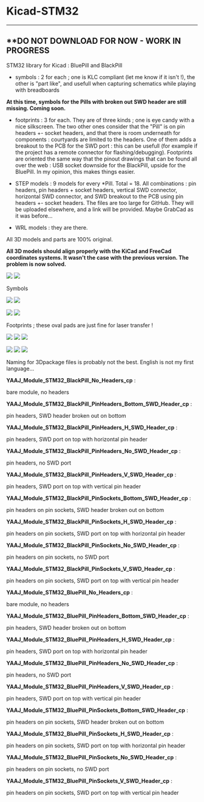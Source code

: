 # Kicad-STM32

-------------------------------------------------------------------------------------------------
**DO NOT DOWNLOAD FOR NOW - WORK IN PROGRESS
-------------------------------------------------------------------------------------------------


STM32 library for Kicad : BluePill and BlackPill

- symbols : 2 for each ; one is KLC compliant (let me know if it isn't !), the other is "part like", and usefull when capturing schematics while playing with breadboards

**At this time, symbols for the Pills with broken out SWD header are still missing. Coming soon.**

- footprints : 3 for each. They are of three kinds ; one is eye candy with a nice silkscreen. The two other ones consider that the "Pill" is on pin headers +- socket headers, and that there is room underneath for components : courtyards are limited to the headers. One of them adds a breakout to the PCB for the SWD port : this can be usefull (for example if the project has a remote connector for flashing/debugging). Footprints are oriented the same way that the pinout drawings that can be found all over the web : USB socket downside for the BlackPill, upside for the BluePill. In my opinion, this makes things easier.

- STEP models : 9 models for every *Pill. Total = 18. All combinations : pin headers, pin headers + socket headers, vertical SWD connector, horizontal SWD connector, and SWD breakout to the PCB using pin headers +- socket headers. The files are too large for GitHub. They will be uploaded elsewhere, and a link will be provided. Maybe GrabCad as it was before...

- WRL models : they are there.

All 3D models and parts are 100% original.

**All 3D models should align properly with the KiCad and FreeCad coordinates systems. It wasn't the case with the previous version. The problem is now solved.**


![](https://github.com/yet-another-average-joe/Kicad-STM32/blob/master/images/BlackPill.JPG)
![](https://github.com/yet-another-average-joe/Kicad-STM32/blob/master/images/BluePill.JPG)


Symbols

![](https://github.com/yet-another-average-joe/Kicad-STM32/blob/master/images/YAAJ_BlackPill_Sym.png)
![](https://github.com/yet-another-average-joe/Kicad-STM32/blob/master/images/YAAJ_BlackPill_Part_Like_Sym.png)

![](https://github.com/yet-another-average-joe/Kicad-STM32/blob/master/images/YAAJ_BluePill_Sym.png)
![](https://github.com/yet-another-average-joe/Kicad-STM32/blob/master/images/YAAJ_BluePill_Part_Like_Sym.png)

Footprints ; these oval pads are just fine for laser transfer !

![](https://github.com/yet-another-average-joe/Kicad-STM32/blob/master/images/YAAJ_BlackPill_1.PNG)
![](https://github.com/yet-another-average-joe/Kicad-STM32/blob/master/images/YAAJ_BlackPill_2.PNG)
![](https://github.com/yet-another-average-joe/Kicad-STM32/blob/master/images/YAAJ_BlackPill_2_SWD_Breakout.PNG)

![](https://github.com/yet-another-average-joe/Kicad-STM32/blob/master/images/YAAJ_BluePill_1.PNG)
![](https://github.com/yet-another-average-joe/Kicad-STM32/blob/master/images/YAAJ_BluePill_2.PNG)
![](https://github.com/yet-another-average-joe/Kicad-STM32/blob/master/images/YAAJ_BluePill_2_SWD_Breakout.PNG)

Naming for 3Dpackage files is probably not the best. English is not my first language...

**YAAJ_Module_STM32_BlackPill_No_Headers_cp** :

bare module, no headers

**YAAJ_Module_STM32_BlackPill_PinHeaders_Bottom_SWD_Header_cp** :

pin headers, SWD header broken out on bottom

**YAAJ_Module_STM32_BlackPill_PinHeaders_H_SWD_Header_cp** :

pin headers, SWD port on top with horizontal pin header

**YAAJ_Module_STM32_BlackPill_PinHeaders_No_SWD_Header_cp** :

pin headers, no SWD port

**YAAJ_Module_STM32_BlackPill_PinHeaders_V_SWD_Header_cp** :

pin headers, SWD port on top with vertical pin header

**YAAJ_Module_STM32_BlackPill_PinSockets_Bottom_SWD_Header_cp** :

pin headers on pin sockets, SWD header broken out on bottom

**YAAJ_Module_STM32_BlackPill_PinSockets_H_SWD_Header_cp** :

pin headers on pin sockets, SWD port on top with horizontal pin header

**YAAJ_Module_STM32_BlackPill_PinSockets_No_SWD_Header_cp** :

pin headers on pin sockets, no SWD port

**YAAJ_Module_STM32_BlackPill_PinSockets_V_SWD_Header_cp** :

pin headers on pin sockets, SWD port on top with vertical pin header

**YAAJ_Module_STM32_BluePill_No_Headers_cp** :

bare module, no headers

**YAAJ_Module_STM32_BluePill_PinHeaders_Bottom_SWD_Header_cp** :

pin headers, SWD header broken out on bottom

**YAAJ_Module_STM32_BluePill_PinHeaders_H_SWD_Header_cp** :

pin headers, SWD port on top with horizontal pin header

**YAAJ_Module_STM32_BluePill_PinHeaders_No_SWD_Header_cp** :

pin headers, no SWD port

**YAAJ_Module_STM32_BluePill_PinHeaders_V_SWD_Header_cp** :

pin headers, SWD port on top with vertical pin header

**YAAJ_Module_STM32_BluePill_PinSockets_Bottom_SWD_Header_cp** :

pin headers on pin sockets, SWD header broken out on bottom

**YAAJ_Module_STM32_BluePill_PinSockets_H_SWD_Header_cp** :

pin headers on pin sockets, SWD port on top with horizontal pin header

**YAAJ_Module_STM32_BluePill_PinSockets_No_SWD_Header_cp** :

pin headers on pin sockets, no SWD port

**YAAJ_Module_STM32_BluePill_PinSockets_V_SWD_Header_cp** :

pin headers on pin sockets, SWD port on top with vertical pin header
